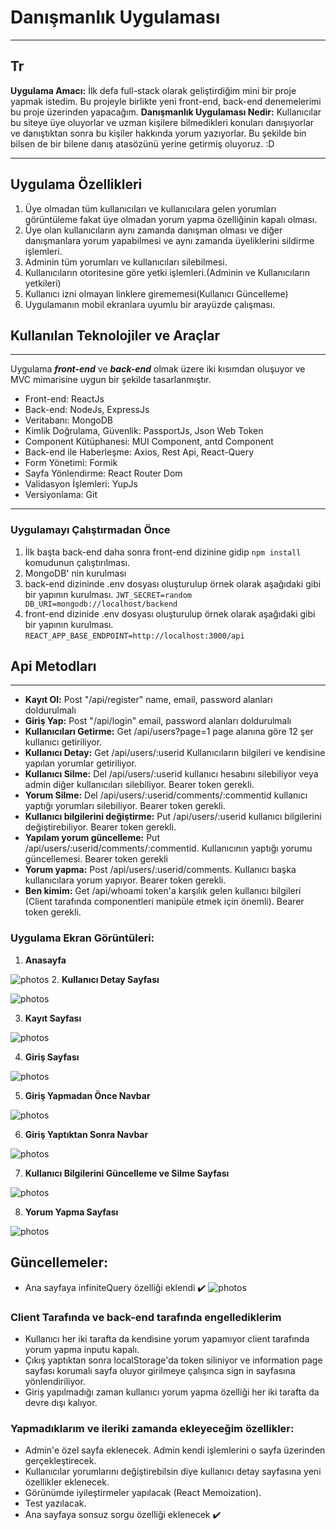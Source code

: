 # Danışmanlık Uygulaması
---
## Tr
**Uygulama Amacı:** İlk defa full-stack olarak geliştirdiğim mini bir proje yapmak istedim. Bu projeyle birlikte yeni front-end, back-end denemelerimi bu proje üzerinden yapacağım.
**Danışmanlık Uygulaması Nedir:** Kullanıcılar bu siteye üye oluyorlar ve uzman kişilere bilmedikleri konuları danışıyorlar ve danıştıktan sonra bu kişiler hakkında yorum yazıyorlar. Bu şekilde bin bilsen de bir bilene danış atasözünü yerine getirmiş oluyoruz. :D

---

## Uygulama Özellikleri
1. Üye olmadan tüm kullanıcıları ve kullanıcılara gelen yorumları görüntüleme fakat üye olmadan yorum yapma özelliğinin kapalı olması.
2. Üye olan kullanıcıların aynı zamanda danışman olması ve diğer danışmanlara yorum yapabilmesi ve aynı zamanda üyeliklerini sildirme işlemleri.
3. Adminin tüm yorumları ve kullanıcıları silebilmesi.
4. Kullanıcıların otoritesine göre yetki işlemleri.(Adminin ve Kullanıcıların yetkileri)
5. Kullanıcı izni olmayan linklere girememesi(Kullanıcı Güncelleme)
6. Uygulamanın mobil ekranlara uyumlu bir arayüzde çalışması.

## Kullanılan Teknolojiler ve Araçlar
---
Uygulama ***front-end*** ve ***back-end*** olmak üzere iki kısımdan oluşuyor ve MVC mimarisine uygun bir şekilde tasarlanmıştır.
- Front-end: ReactJs
- Back-end: NodeJs, ExpressJs
- Veritabanı: MongoDB
- Kimlik Doğrulama, Güvenlik: PassportJs, Json Web Token
- Component Kütüphanesi: MUI Component, antd Component
- Back-end ile Haberleşme: Axios, Rest Api, React-Query
- Form Yönetimi: Formik 
- Sayfa Yönlendirme: React Router Dom
- Validasyon İşlemleri: YupJs
- Versiyonlama: Git
----
### Uygulamayı Çalıştırmadan Önce
1. İlk başta back-end daha sonra front-end dizinine gidip `npm install` komudunun çalıştırılması.
2. MongoDB' nin kurulması
3. back-end dizininde .env dosyası oluşturulup örnek olarak aşağıdaki gibi bir yapının kurulması.
`
JWT_SECRET=random
DB_URI=mongodb://localhost/backend
`
4. front-end dizinide .env dosyası oluşturulup örnek olarak aşağıdaki gibi bir yapının kurulması.
`
REACT_APP_BASE_ENDPOINT=http://localhost:3000/api
`
## Api Metodları
---
- **Kayıt Ol:** Post "/api/register" name, email, password alanları doldurulmalı
- **Giriş Yap:** Post "/api/login" email, password alanları doldurulmalı
- **Kullanıcıları Getirme:** Get /api/users?page=1 page alanına göre 12 şer kullanıcı getiriliyor.
- **Kullanıcı Detay:** Get /api/users/:userid Kullanıcıların bilgileri ve kendisine yapılan yorumlar getiriliyor.
- **Kullanıcı Silme:** Del /api/users/:userid kullanıcı hesabını silebiliyor veya admin diğer kullanıcıları silebiliyor. Bearer token gerekli.
- **Yorum Silme:** Del /api/users/:userid/comments/:commentid kullanıcı yaptığı yorumları silebiliyor. Bearer token gerekli.
- **Kullanıcı bilgilerini değiştirme:** Put /api/users/:userid kullanıcı bilgilerini değiştirebiliyor. Bearer token gerekli.
- **Yapılam yorum güncelleme:** Put /api/users/:userid/comments/:commentid. Kullanıcının yaptığı yorumu güncellemesi. Bearer token gerekli
- **Yorum yapma:** Post /api/users/:userid/comments. Kullanıcı başka kullanıcılara yorum yapıyor. Bearer token gerekli.
- **Ben kimim:** Get /api/whoami token'a karşılık gelen kullanıcı bilgileri (Client tarafında componentleri manipüle etmek için önemli). Bearer token gerekli.

### Uygulama Ekran Görüntüleri:
1. **Anasayfa**

![photos](/Photos/anasayfa.png)
2. **Kullanıcı Detay Sayfası**

![photos](/Photos/userDetail.png)

3. **Kayıt Sayfası**

![photos](/Photos/signInPage.png)

4. **Giriş Sayfası**

![photos](/Photos/loginPage.png)

5. **Giriş Yapmadan Önce Navbar**

![photos](/Photos/beforeLoginPage.png)

6. **Giriş Yaptıktan Sonra Navbar**

![photos](/Photos/afterLoginNavbar.png)

7. **Kullanıcı Bilgilerini Güncelleme ve Silme Sayfası**

![photos](/Photos/ProfileInformationPage.png)

8. **Yorum Yapma Sayfası**

![photos](/Photos/commentPage.png)
## Güncellemeler:
- Ana sayfaya infiniteQuery özelliği eklendi ✔️
![photos](/Photos/infiniteQuery.png)

### Client Tarafında ve back-end tarafında engellediklerim
- Kullanıcı her iki tarafta da kendisine yorum yapamıyor client tarafında yorum yapma inputu kapalı.
- Çıkış yaptıktan sonra localStorage'da token siliniyor ve information page sayfası korumalı sayfa oluyor girilmeye çalışınca sign in sayfasına yönlendiriliyor.
- Giriş yapılmadığı zaman kullanıcı yorum yapma özelliği her iki tarafta da devre dışı kalıyor.

### Yapmadıklarım ve ileriki zamanda ekleyeceğim özellikler:
- Admin'e özel sayfa eklenecek. Admin kendi işlemlerini o sayfa üzerinden gerçekleştirecek.
- Kullanıcılar yorumlarını değiştirebilsin diye kullanıcı detay sayfasına yeni özellikler eklenecek.
- Görünümde iyileştirmeler yapılacak (React Memoization).
- Test yazılacak. 
- Ana sayfaya sonsuz sorgu özelliği eklenecek ✔️